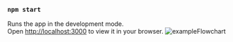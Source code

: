 ### `npm start`

Runs the app in the development mode.\
Open [http://localhost:3000](http://localhost:3000) to view it in your browser.
![exampleFlowchart](https://user-images.githubusercontent.com/22131346/165331491-8ffa0555-215b-4038-a7c7-5b868b1e03ef.gif)
